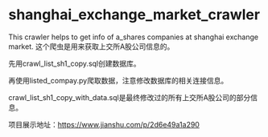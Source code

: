 # shanghai_exchange_market_crawler
This crawler helps to get info of a_shares companies at shanghai exchange market. 这个爬虫是用来获取上交所A股公司信息的。

先用crawl_list_sh1_copy.sql创建数据库。

再使用listed_compay.py爬取数据，注意修改数据库的相关连接信息。

crawl_list_sh1_copy_with_data.sql是最终修改过的所有上交所A股公司的部分信息。

项目展示地址：https://www.jianshu.com/p/2d6e49a1a290
